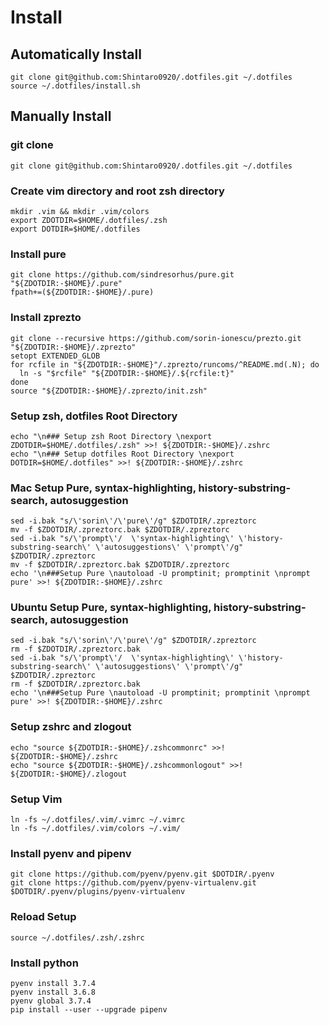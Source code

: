 # Install 
## Automatically Install
```
git clone git@github.com:Shintaro0920/.dotfiles.git ~/.dotfiles
source ~/.dotfiles/install.sh 
```
## Manually Install

### git clone 
```
git clone git@github.com:Shintaro0920/.dotfiles.git ~/.dotfiles
```
### Create vim directory and root zsh directory
```
mkdir .vim && mkdir .vim/colors
export ZDOTDIR=$HOME/.dotfiles/.zsh
export DOTDIR=$HOME/.dotfiles
```

### Install pure
```
git clone https://github.com/sindresorhus/pure.git "${ZDOTDIR:-$HOME}/.pure"
fpath+=(${ZDOTDIR:-$HOME}/.pure)
```

### Install zprezto
```
git clone --recursive https://github.com/sorin-ionescu/prezto.git "${ZDOTDIR:-$HOME}/.zprezto"
setopt EXTENDED_GLOB
for rcfile in "${ZDOTDIR:-$HOME}"/.zprezto/runcoms/^README.md(.N); do
  ln -s "$rcfile" "${ZDOTDIR:-$HOME}/.${rcfile:t}"
done
source "${ZDOTDIR:-$HOME}/.zprezto/init.zsh" 
```

### Setup zsh, dotfiles Root Directory 
```
echo "\n### Setup zsh Root Directory \nexport ZDOTDIR=$HOME/.dotfiles/.zsh" >>! ${ZDOTDIR:-$HOME}/.zshrc
echo "\n### Setup dotfiles Root Directory \nexport DOTDIR=$HOME/.dotfiles" >>! ${ZDOTDIR:-$HOME}/.zshrc 
```

### **Mac** Setup Pure, syntax-highlighting, history-substring-search, autosuggestion
```
sed -i.bak "s/\'sorin\'/\'pure\'/g" $ZDOTDIR/.zpreztorc
mv -f $ZDOTDIR/.zpreztorc.bak $ZDOTDIR/.zpreztorc
sed -i.bak "s/\'prompt\'/  \'syntax-highlighting\' \'history-substring-search\' \'autosuggestions\' \'prompt\'/g" $ZDOTDIR/.zpreztorc 
mv -f $ZDOTDIR/.zpreztorc.bak $ZDOTDIR/.zpreztorc 
echo '\n###Setup Pure \nautoload -U promptinit; promptinit \nprompt pure' >>! ${ZDOTDIR:-$HOME}/.zshrc
```
### **Ubuntu** Setup Pure, syntax-highlighting, history-substring-search, autosuggestion
```
sed -i.bak "s/\'sorin\'/\'pure\'/g" $ZDOTDIR/.zpreztorc
rm -f $ZDOTDIR/.zpreztorc.bak 
sed -i.bak "s/\'prompt\'/  \'syntax-highlighting\' \'history-substring-search\' \'autosuggestions\' \'prompt\'/g" $ZDOTDIR/.zpreztorc
rm -f $ZDOTDIR/.zpreztorc.bak 
echo '\n###Setup Pure \nautoload -U promptinit; promptinit \nprompt pure' >>! ${ZDOTDIR:-$HOME}/.zshrc
```                                                                                                                                    
### Setup zshrc and zlogout
```
echo "source ${ZDOTDIR:-$HOME}/.zshcommonrc" >>! ${ZDOTDIR:-$HOME}/.zshrc
echo "source ${ZDOTDIR:-$HOME}/.zshcommonlogout" >>! ${ZDOTDIR:-$HOME}/.zlogout
```

### Setup Vim
```
ln -fs ~/.dotfiles/.vim/.vimrc ~/.vimrc
ln -fs ~/.dotfiles/.vim/colors ~/.vim/
```

### Install pyenv and pipenv
```
git clone https://github.com/pyenv/pyenv.git $DOTDIR/.pyenv
git clone https://github.com/pyenv/pyenv-virtualenv.git $DOTDIR/.pyenv/plugins/pyenv-virtualenv
```

### Reload Setup
```
source ~/.dotfiles/.zsh/.zshrc
```

### Install python
```
pyenv install 3.7.4
pyenv install 3.6.8
pyenv global 3.7.4
pip install --user --upgrade pipenv
```



